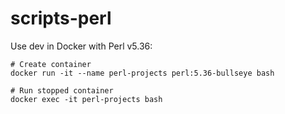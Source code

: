 # scripts-perl

Use dev in Docker with Perl v5.36:

```
# Create container
docker run -it --name perl-projects perl:5.36-bullseye bash

# Run stopped container
docker exec -it perl-projects bash
```

